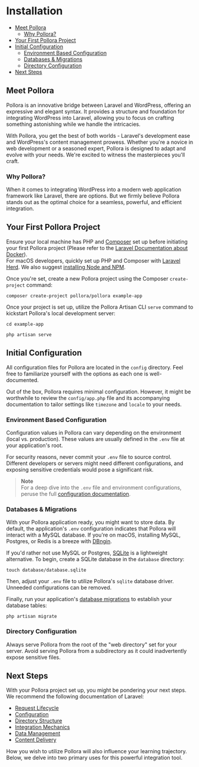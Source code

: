 # Installation

- [Meet Pollora](#meet-pollora)
    - [Why Pollora?](#why-pollora)
- [Your First Pollora Project](#your-first-pollora-project)
- [Initial Configuration](#initial-configuration)
    - [Environment Based Configuration](#environment-based-configuration)
    - [Databases & Migrations](#databases-and-migrations)
    - [Directory Configuration](#directory-configuration)
- [Next Steps](#next-steps)

<a name="meet-pollora"></a>
## Meet Pollora

Pollora is an innovative bridge between Laravel and WordPress, offering an expressive and elegant syntax. It provides a structure and foundation for integrating WordPress into Laravel, allowing you to focus on crafting something astonishing while we handle the intricacies.

With Pollora, you get the best of both worlds - Laravel's development ease and WordPress's content management prowess. Whether you're a novice in web development or a seasoned expert, Pollora is designed to adapt and evolve with your needs. We're excited to witness the masterpieces you'll craft.

<a name="why-pollora"></a>
### Why Pollora?

When it comes to integrating WordPress into a modern web application framework like Laravel, there are options. But we firmly believe Pollora stands out as the optimal choice for a seamless, powerful, and efficient integration.

<a name="your-first-pollora-project"></a>

## Your First Pollora Project

Ensure your local machine has PHP and [Composer](https://getcomposer.org) set up before initiating your first Pollora project (Please refer to the [Laravel Documentation about Docker](https://laravel.com/docs/#laravel-and-docker)).  
For macOS developers, quickly set up PHP and Composer with [Laravel Herd](https://herd.laravel.com). We also suggest [installing Node and NPM](https://nodejs.org).

Once you're set, create a new Pollora project using the Composer `create-project` command:

```shell
composer create-project pollora/pollora example-app
```

Once your project is set up, utilize the Pollora Artisan CLI `serve` command to kickstart Pollora's local development server:

```shell
cd example-app

php artisan serve
```

<a name="initial-configuration"></a>
## Initial Configuration

All configuration files for Pollora are located in the `config` directory. Feel free to familiarize yourself with the options as each one is well-documented.

Out of the box, Pollora requires minimal configuration. However, it might be worthwhile to review the `config/app.php` file and its accompanying documentation to tailor settings like `timezone` and `locale` to your needs.

<a name="environment-based-configuration"></a>
### Environment Based Configuration

Configuration values in Pollora can vary depending on the environment (local vs. production). These values are usually defined in the `.env` file at your application's root.

For security reasons, never commit your `.env` file to source control. Different developers or servers might need different configurations, and exposing sensitive credentials would pose a significant risk.

> **Note**  
> For a deep dive into the `.env` file and environment configurations, peruse the full [configuration documentation](https://laravel.com/docs/{{version}}/configuration#environment-configuration).

<a name="databases-and-migrations"></a>
### Databases & Migrations

With your Pollora application ready, you might want to store data. By default, the application's `.env` configuration indicates that Pollora will interact with a MySQL database. If you're on macOS, installing MySQL, Postgres, or Redis is a breeze with [DBngin](https://dbngin.com/).

If you'd rather not use MySQL or Postgres, [SQLite](https://www.sqlite.org/index.html) is a lightweight alternative. To begin, create a SQLite database in the `database` directory:

```shell
touch database/database.sqlite
```

Then, adjust your `.env` file to utilize Pollora's `sqlite` database driver. Unneeded configurations can be removed.

Finally, run your application's [database migrations](https://laravel.com/docs/{{version}}/migrations) to establish your database tables:

```shell
php artisan migrate
```

<a name="directory-configuration"></a>
### Directory Configuration

Always serve Pollora from the root of the "web directory" set for your server. Avoid serving Pollora from a subdirectory as it could inadvertently expose sensitive files.

<a name="next-steps"></a>
## Next Steps

With your Pollora project set up, you might be pondering your next steps. We recommend the following documentation of Laravel:

<div class="content-list" markdown="1">

- [Request Lifecycle](https://laravel.com/docs/{{version}}/lifecycle)
- [Configuration](https://laravel.com/docs/{{version}}/configuration)
- [Directory Structure](https://laravel.com/docs/{{version}}/structure)
- [Integration Mechanics](https://laravel.com/docs/{{version}}/integration)
- [Data Management](https://laravel.com/docs/{{version}}/data-management)
- [Content Delivery](https://laravel.com/docs/{{version}}/content)

</div>

How you wish to utilize Pollora will also influence your learning trajectory. Below, we delve into two primary uses for this powerful integration tool.
